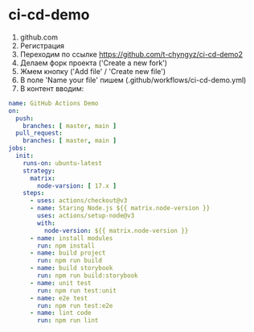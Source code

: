# ci-cd-demo
1) github.com
2) Регистрация
3) Переходим по ссылке https://github.com/t-chyngyz/ci-cd-demo2
4) Делаем форк проекта ('Create a new fork')
5) Жмем кнопку ('Add file' / 'Create new file')
6) В поле 'Name your file' пишем (.github/workflows/ci-cd-demo.yml)
7) В контент вводим:
``` yaml
name: GitHub Actions Demo
on:
  push:
    branches: [ master, main ]
  pull_request:
    branches: [ master, main ]
jobs:
  init:
    runs-on: ubuntu-latest
    strategy:
      matrix:
        node-varsion: [ 17.x ]
    steps:
      - uses: actions/checkout@v3
      - name: Staring Node.js ${{ matrix.node-version }}
        uses: actions/setup-node@v3
        with:
          node-version: ${{ matrix.node-version }}
      - name: install modules
        run: npm install
      - name: build project
        run: npm run build
      - name: build storybook
        run: npm run build:storybook
      - name: unit test
        run: npm run test:unit
      - name: e2e test
        run: npm run test:e2e
      - name: lint code
        run: npm run lint
```

